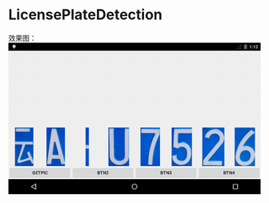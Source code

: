 # LicensePlateDetection

效果图：
![image](https://raw.githubusercontent.com/jiefly/LicensePlateDetection/master/%E5%AD%97%E7%AC%A6%E5%88%86%E5%89%B2%E6%95%88%E6%9E%9C%E5%9B%BE.png?token=ALkne_lm8B8ta8cXTNH4-RnHFPK4sL6kks5XVXWnwA%3D%3D)
